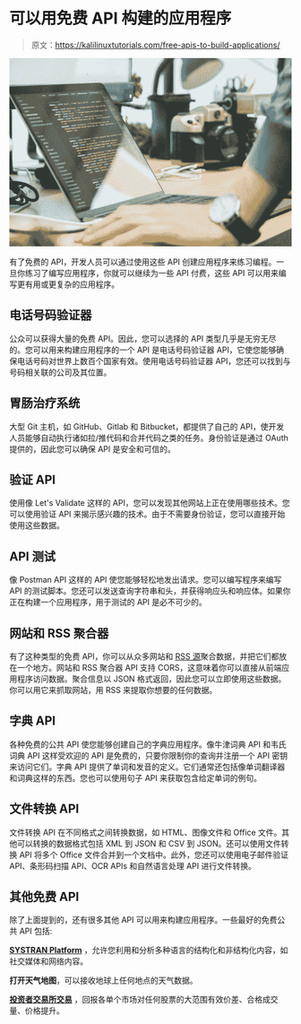# 可以用免费 API 构建的应用程序

> 原文：<https://kalilinuxtutorials.com/free-apis-to-build-applications/>

[![Applications You Can Build with Free APIs](img//0de93616fde3ba67c45b08b7abe576a0.png "Applications You Can Build with Free APIs")](https://lh4.googleusercontent.com/hDWMErSOt5SCB9vpef2ajHQBrV0ynCT41-gjSBNqqBBwKKdE7T12Hy4qkqXLd9MpC8kQ2WzvL3AxH8b4fq-8w0ugeL-uIgMLY6k1v9CUu7gSQvGLu7juv0X3bC1V_zNDvw)

有了免费的 API，开发人员可以通过使用这些 API 创建应用程序来练习编程。一旦你练习了编写应用程序，你就可以继续为一些 API 付费，这些 API 可以用来编写更有用或更复杂的应用程序。

## 电话号码验证器

公众可以获得大量的免费 API。因此，您可以选择的 API 类型几乎是无穷无尽的。您可以用来构建应用程序的一个 API 是电话号码验证器 API，它使您能够确保电话号码对世界上数百个国家有效。使用电话号码验证器 API，您还可以找到与号码相关联的公司及其位置。

## 胃肠治疗系统

大型 Git 主机，如 GitHub、Gitlab 和 Bitbucket，都提供了自己的 API，使开发人员能够自动执行诸如拉/推代码和合并代码之类的任务。身份验证是通过 OAuth 提供的，因此您可以确保 API 是安全和可信的。

## 验证 API

使用像 Let's Validate 这样的 API，您可以发现其他网站上正在使用哪些技术。您可以使用验证 API 来揭示感兴趣的技术。由于不需要身份验证，您可以直接开始使用这些数据。

## API 测试

像 Postman API 这样的 API 使您能够轻松地发出请求。您可以编写程序来编写 API 的测试脚本。您还可以发送查询字符串和头，并获得响应头和响应体。如果你正在构建一个应用程序，用于测试的 API 是必不可少的。

## 网站和 RSS 聚合器

有了这种类型的免费 API，你可以从众多网站和 [RSS 源](https://www.lifewire.com/what-is-an-rss-feed-4684568)聚合数据，并把它们都放在一个地方。网站和 RSS 聚合器 API 支持 CORS，这意味着你可以直接从前端应用程序访问数据。聚合信息以 JSON 格式返回，因此您可以立即使用这些数据。你可以用它来抓取网站，用 RSS 来提取你想要的任何数据。

## 字典 API

各种免费的公共 API 使您能够创建自己的字典应用程序。像牛津词典 API 和韦氏词典 API 这样受欢迎的 API 是免费的，只要你限制你的查询并注册一个 API 密钥来访问它们。字典 API 提供了单词和发音的定义。它们通常还包括像单词翻译器和词典这样的东西。您也可以使用句子 API 来获取包含给定单词的例句。

## 文件转换 API

文件转换 API 在不同格式之间转换数据，如 HTML、图像文件和 Office 文件。其他可以转换的数据格式包括 XML 到 JSON 和 CSV 到 JSON。还可以使用文件转换 API 将多个 Office 文件合并到一个文档中。此外，您还可以使用电子邮件验证 API、条形码扫描 API、OCR APIs 和自然语言处理 API 进行文件转换。

## 其他免费 API

除了上面提到的，还有很多其他 API 可以用来构建应用程序。一些最好的免费公共 API 包括:

[**SYSTRAN Platform**](https://rapidapi.com/systran/api/systran-io-translation-and-nlp/details) ，允许您利用和分析多种语言的结构化和非结构化内容，如社交媒体和网络内容。

**打开天气地图**，可以接收地球上任何地点的天气数据。

[**投资者交易所交易**](https://rapidapi.com/eec19846/api/investors-exchange-iex-trading/details) ，回报各单个市场对任何股票的大范围有效价差、合格成交量、价格提升。